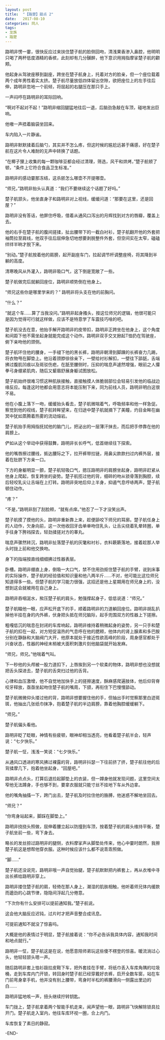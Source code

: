 ```yaml
---
layout: post
title:  "【路楚】甜点 2"
date:   2017-08-10 
categories: 同人
tags:
- 龙族
- 路楚
---
```




路明非愣一霎，很快反应过来扶住楚子航的脸侧回吻，清浅果香渗入鼻腔，他明明只喝了两杯低度酒精的香槟，此刻却有几分醺醉，他下意识用拇指摩挲楚子航的颧颊。

<!-- more -->

他起身从驾驶座移到副座，跨坐在楚子航身上，托着对方的脸亲，但一个座位载着两个成年男性着实太挤。楚子航尽量放低四体留出空隙，欲把座位上的左手往后伸，路明非忽地一个前倾，将屈起的右腿压在那只手上。

一声闷哼在路明非的耳际回响。

“啊对不起对不起！”路明非缩回腿猛地往后一退，后脑劲急敲在车顶，碰地发出巨响。

他嗷一声捂着脑袋坐回来。

车内陷入一片静谧。

路明非默默揉着后脑勺，其实并不怎么疼，但这时候的尴尬远甚于痛感，好在楚子航在这片令人难耐的无声中转换了话题。

“在椰子狸上收集的每一颗咖啡豆都会经过清理，筛选，风干和烘烤，”楚子航顿了顿，“条件上它符合食品卫生标准。”

路明非的感动霎那冻结，这杀胚怎么哪壶不开提哪壶。

“师兄，”路明非抬头认真道：“我们不要继续这个话题了好吗。”

楚子航颔头，他坐直身子和路明非对上视线，缓缓问道：“那要在这里，还是回屋？”

路明非没有答话，他屏住呼吸，借着从通风口泻出的月辉找到对方的唇瓣，覆盖上去。

他的右手在楚子航的腹间搓揉，扯出腰带下的一截白衬衫，楚子航翻开他的外套把袖筒拉至肩线，他双手往后屈伸急切地想要剥脱整件外套，但空间实在太窄，磕磕绊绊半晌才脱下来。

“别动。”楚子航按着他的肩膀，起开副座车门，拉起调节杆调整座椅，将其降到半躺的高度。

清寒晚风从外灌入，路明非吸口气，这下倒是宽敞了一些。

楚子航做完后就躺回座位，路明非顺势倒在他身上。

“师兄这些你是哪里学来的？” 路明非将头支在他的前胸问。

 “什么？”

“就这个车……算了当我没问。”路明非起身搔头，按这位师兄的逻辑，他很可能只是因为觉得可行就这样做，应该不是特意学了车震技巧啥的吧。

楚子航没去在意，他抬手解开路明非的皮带扣，路明非正跨坐在他身上，这个角度和间距下他不需坐起身就能完成这个动作。路明非双手交叉掀起T恤扔在驾驶座，俯下亲吻他的颈侧。

楚子航环住他的腰身，一手褪下他的黑长裤，路明非朝滑到脚踝的长裤奋力几踢，将衣物甩在脚垫上。他沿着颈脖徐徐亲下，一壁给衬衫解扣，一壁往下舔舐，舌端拂过腹肌凹痕以及斑驳伤疤，在舐至腰侧时，压抑的喘息声遽然增强，眼前之人攥拳弓身绷紧肌肉，随后又颦眉舒展身躯试图放松。

楚子航始终很难习惯这种肌肤接触，直接触摸人体脆弱部位会轻易引发他的临战边缘反应。每逢这时他都会用意志将本能压制下来，同为前线人员，路明非明白这很不易。

他在小腹上落下一吻，缓缓抬头看去，楚子航微喘着气，呼吸频率和他一样急促。察觉到他的视线，楚子航转眸望来，在归途中楚子航就摘下了美瞳，灼目金眸在幽冥中犹如蒸腾着热雾的流动熔岩。

楚子航抬手用拇指抚拭他的脑门儿，把泌出的一层薄汗抹去，而后把手停靠在他的肩膀上。

俨如从这个举动中获得鼓舞，路明非长长呼气，低首继续往下探索。

他的嘴唇擦过腰线，抵达腰际之下，拉开裤带拉链，用鼻尖款款扫过内裤外层，接着在肚脐下方亲一口。

下方的身躯明显一颤，楚子航轻吸口气，摁压路明非的肩膀坐起身，路明非赶紧从他身上爬起，恢复跨坐的姿势。楚子航揽过他的背，细碎的吻从锁骨落到胸腔，续后轻咬乳尖让舌端在上打转。路明非突地后仰上半身，抑遏气息哼哧两声，楚子航顿住动作。

“疼？”

“不是，”路明非刮了刮脸颊，“就有点痒。”他忍了一下才没笑出声。

楚子航摸了摸他的头，路明非重新靠上来，趁便舔咬下师兄的耳廓。楚子航任身上的人动作，欠身向前，这一次他收回牙齿单单吻住乳头，让舌尖绕着乳晕转圈，单手往身下胯裆探去，轻劲揉搓对方的睾丸。

喘息声骤然转沉，路明非扯落楚子航的灰氅和衬衫，衣料簌簌落地，接着趁那人举头时拢上前和他交换吻。

身下的指端按直线细细拂过性器表层。

卧槽。路明非绷直上身，倒吸一大口气，禁不住用劲抠住楚子航的手臂，说到床事的实际操作，楚子航的经验值和知识量和他八两半斤……不对，他可能比这位师兄知道得多一些。但楚子航的学习能力很强，这招还是他上星期用在师兄身上的，没想到这会就被用在自己身上。

路明非吞咽涎水，揿压楚子航的肩头，勉强撑起身子，低低说道：“师兄。”

楚子航瞄他一眼，应声松开底下的手，顺着路明非的力道躺回座位。路明非胡乱扒掉他半挂在身的内外裤，伏身把头抵在师兄脑际，起手兜围双方的性器上下搓擦。

粗嘎低沉的喘息在封闭的车库响起，路明非维持着稍微起身的姿势，另一只手和楚子航的扣在一起，对方短促温热的气息呼在他的腮颊，他体内的肾上腺素和多巴胺分别在静脉和大脑阀门大开，他原本就处于接近性欲高峰的阶段，周身感官都处于兴奋状态，性器的神经末梢被大面积刺激片刻他脑袋就开始发麻。

“师兄，师兄。”他喘着气叫。

下一秒他的头颅被一股力道扣下，上唇挨到另一个软柔的物体，路明非想也没想就把舌头探进去，楚子航的舌突扫过他的舌背。

心律和血压激增，他不自觉地加快手上的搓擦速度，酥麻感爬遍肢体，他后仰背脊咬牙释放，亟亟坐起吻住楚子航的嘴周，下颌，再衔住下巴慢慢舔动。

楚子航微微仰头搂过他的背，路明非想要握住他的手，但抽出手时觉察那里白迹斑斑，他抽出几张纸巾抹净，抱着楚子航的半边肩膀，靠着他胸腔缓缓躺下。

“师兄。”

楚子航偏头看他。

路明非眨了眨眼，神情有些疲顿，眼神却相当透亮，他看着楚子航半会，轻声说：“七夕快乐。”

楚子航一怔，浅浅一笑说：“七夕快乐。”

从通风口透进的寒风拂过裸露的背，路明非抖瑟一下往前挤了挤，楚子航往他的后背揉摩几下，抱着他坐起身，“回屋吧。”

路明非点点头，打算后退捡起脚垫上的衣装，但一蹲身他就发现问题，这里空间太窄他无法蹲身，手也够不到，要拿衣服就只能寸丝不挂地下车从外边拿。

他的嘴角抽搐一下，跨门出去，楚子航及时拉住他的胳膊，他迷惑不解地坐回去。

“师兄？”

“你弯身站起来，脚踩在脚垫上。”

路明非挠挠头照做，屈伸着腰立起以防撞到车顶，按着楚子航的肩头维持平衡，楚子航坐前一些，弯下身去。

略长的发丝掠过路明非的腿侧，衣料摩挲声从脚垫处传来，他心中霎时朗然，我擦楚子航这是想帮他穿衣服。这种时候应该什么都不说乖乖照做。

“脚……”

楚子航还没说完，路明非哦一声自觉抬腿，楚子航默默把内裤套上，再从衣堆中寻出长裤给路明非穿上。

路明非搂住楚子航的肩，轻倚在那人身上，潮湿的肌肤相触，他听着师兄体内缓款而遒劲的心跳节律，隐隐间浮起几分倦意。

“下次你有什么安排可以提前通知我。”楚子航说。

这会他大脑反应迟钝，过片时才把声音整合成讯息。

可提前通知不就没了惊喜吗。

大概是他的表情过于明显，楚子航接着说：“你不必告诉我具体内容，通知我时间和地点就行。”

路明非一怔，楚子航这是在说，他愿意陪师弟玩这些傻不楞登的惊喜。暖流淌过心头，他轻轻颔头嗯一声。

随后路明非套上恤衫趿拉皮鞋下车，把外套挂在手臂，将纸巾丢入车库角隅的垃圾桶，走到车库内门开锁，转回身时楚子航已经穿戴好衣裤，启开全数车窗，站在车门前弯身拿手机，他并没有别上腰带，弯身时半松的裤腰滑向一侧露出里边的白……

路明非猛地咳一声，扭头继续拧转钥匙。

车门拢上，楚子航拿着两个智能手机走来，闻声望他一眼，路明非飞快解除锁具拉开门。楚子航走入室内，他往车库环视一圈，合上内门。

车库恢复了素日的静寂。

-END-